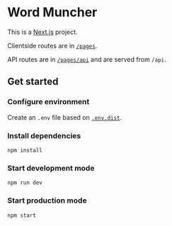 # Word Muncher

This is a [Next.js](https://nextjs.org) project.

Clientside routes are in [`/pages`](/pages).

API routes are in [`/pages/api`](/pages/api) and are served from `/api`.

## Get started

### Configure environment

Create an `.env` file based on [`.env.dist`](/.env.dist).

### Install dependencies

```
npm install
```

### Start development mode

```
npm run dev
```

### Start production mode

```
npm start
```
